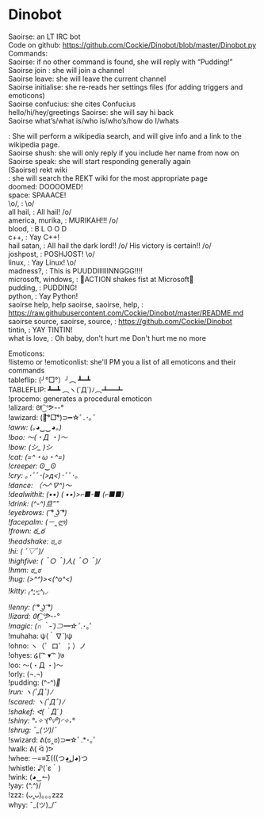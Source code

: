 # Dinobot
Saoirse: an LT IRC bot  
Code on github: https://github.com/Cockie/Dinobot/blob/master/Dinobot.py  
Commands:  
Saoirse: if no other command is found, she will reply with “Pudding!”  
Saoirse join <channel>: she will join a channel  
Saoirse leave: she will leave the current channel  
Saoirse initialise: she re-reads her settings files (for adding triggers and emoticons)  
Saoirse confucius: she cites Confucius  
hello/hi/hey/greetings Saoirse: she will say hi back  
Saoirse what’s/what is/who is/who’s/how do I/whats <search term>: She will perform a wikipedia search, and will give info and a link to the wikipedia page.  
Saoirse shush: she will only reply if you include her name from now on  
Saoirse speak: she will start responding generally again  
(Saoirse) rekt wiki <search terms>: she will search the REKT wiki for the most appropriate page  
doomed: DOOOOMED!  
space: SPAAACE!  
\o/, : \o/  
all hail, : All hail! /o/  
america, murika, : MURIKAH!!! /o/  
blood, : B L O O D  
c++, : Yay C++!  
hail satan, : All hail the dark lord!! /o/ His victory is certain!! /o/  
joshpost, : POSHJOST! \o/  
linux, : Yay Linux! \o/  
madness?, : This is PUUDDIIIIIINNGGG!!!!  
microsoft, windows, : ACTION shakes fist at Microsoft  
pudding, : PUDDING!  
python, : Yay Python!  
saoirse help, help saoirse, saoirse, help, : https://raw.githubusercontent.com/Cockie/Dinobot/master/README.md  
saoirse source, saoirse, source, : https://github.com/Cockie/Dinobot  
tintin, : YAY TINTIN!  
what is love, : Oh baby, don't hurt me
Don't hurt me no more  
  
Emoticons:  
!listemo or !emoticonlist: she'll PM you a list of all emoticons and their commands  
tableflip: (╯°□°）╯︵ ┻━┻    
TABLEFLIP: ┻━┻ ︵ヽ(`Д´)ﾉ︵┻━┻    
!procemo: generates a procedural emoticon  
!alizard: ᘛ⁐̤ᕐᕗ--°  
!awizard: (｡͡°□͡°)⊃━☆ﾟ.*･｡ﾟ  
!aww: (｡◕‿‿◕｡)  
!boo: 〜(・Д ・)〜  
!bow: (シ_ _)シ  
!cat: (=^・ω・^=)  
!creeper: ʘ‿ʘ  
!cry: ｡･ﾟﾟ･(>д<)･ﾟﾟ･｡  
!dance: （〜^∇^)〜  
!dealwithit: (•_•)
( •_•)>⌐■-■
(⌐■_■)  
!drink: (^-^)_旦”"  
!eyebrows: ( ͡° ͜ʖ ͡°)  
!facepalm: (－‸ლ)  
!frown: ఠ_ఠ  
!headshake: ಠ_ಠ  
!hi: ( ﾟ▽ﾟ)/  
!highfive: \(＾○＾)人(＾○＾)/  
!hmm: ಠ_ಠ  
!hug: (>^_^)><(^o^<)  
!kitty: ₍˄·͈༝·͈˄₎◞  
!lenny: ( ͡° ͜ʖ ͡°)  
!lizard: ᘛ⁐̤ᕐᕗ--°  
!magic: (∩｀-´)⊃━☆ﾟ.*･｡ﾟ  
!muhaha: ψ(｀∇´)ψ  
!ohno:  ヽ（゜ロ゜；）ノ  
!ohyes: ໒( ͡ᵔ ▾ ͡ᵔ )७  
!oo: 〜(・Д ・)〜  
!orly: (¬.¬)  
!pudding: (^-^)_🍮  
!run: ヽ(ﾟДﾟ)ﾉ  
!scared: ヽ(ﾟДﾟ)ﾉ  
!shakef: ᕙ(｀Д´ )  
!shiny: °˖✧◝(⁰▿⁰)◜✧˖°  
!shrug: ¯\_(ツ)_/¯  
!swizard: ᕕ(ಠ‸ಠ)⊃━☆ﾟ.*･｡ﾟ  
!walk: ᕕ( ᐛ )ᕗ  
!whee: ─=≡Σ(((つ◕ل͜◕)つ  
!whistle: ♪(´ε｀)  
!wink: (◕‿↼)  
!yay: \(^.^)/  
!zzz: (ᴗ˳ᴗ)｡｡｡zzz  
whyy: ¯\_(ツ)_/¯  
